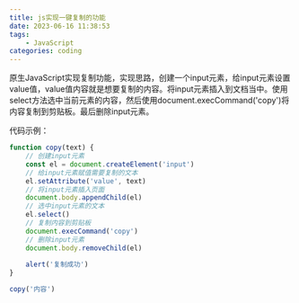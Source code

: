 ```yaml
---
title: js实现一键复制的功能
date: 2023-06-16 11:38:53
tags:
    - JavaScript
categories: coding
---
```


原生JavaScript实现复制功能，实现思路，创建一个input元素，给input元素设置value值，value值内容就是想要复制的内容。将input元素插入到文档当中。使用select方法选中当前元素的内容，然后使用document.execCommand('copy')将内容复制到剪贴板。最后删除input元素。

代码示例：
```js
function copy(text) {
    // 创建input元素
    const el = document.createElement('input')
    // 给input元素赋值需要复制的文本
    el.setAttribute('value', text)
    // 将input元素插入页面
    document.body.appendChild(el)
    // 选中input元素的文本
    el.select()
    // 复制内容到剪贴板
    document.execCommand('copy')
    // 删除input元素
    document.body.removeChild(el)
    
    alert('复制成功')
}

copy('内容')
```